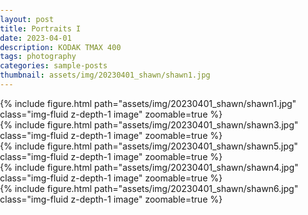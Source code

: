 ```yaml
---
layout: post
title: Portraits I
date: 2023-04-01
description: KODAK TMAX 400
tags: photography
categories: sample-posts
thumbnail: assets/img/20230401_shawn/shawn1.jpg
---
```

<style>
    body {
        margin: 0;
        padding: 0;
    }
    .image-container {
        display: flex;
        flex-direction: column;
        align-items: center;
    }
    .image {
        width: 100%;
        max-width: 100%;
        height: auto;
    }
</style>

<div class="image-container">
    <div class="row">
        <div class="col-12">
            {% include figure.html path="assets/img/20230401_shawn/shawn1.jpg" class="img-fluid z-depth-1 image" zoomable=true %}
        </div>
    </div>
    <div class="row">
        <div class="col-12">
            {% include figure.html path="assets/img/20230401_shawn/shawn3.jpg" class="img-fluid z-depth-1 image" zoomable=true %}
        </div>
    </div>
    <div class="row">
        <div class="col-12">
            {% include figure.html path="assets/img/20230401_shawn/shawn5.jpg" class="img-fluid z-depth-1 image" zoomable=true %}
        </div>
    </div>
    <div class="row">
        <div class="col-12">
            {% include figure.html path="assets/img/20230401_shawn/shawn4.jpg" class="img-fluid z-depth-1 image" zoomable=true %}
        </div>
    </div>
    <div class="row">
        <div class="col-12">
            {% include figure.html path="assets/img/20230401_shawn/shawn6.jpg" class="img-fluid z-depth-1 image" zoomable=true %}
        </div>
    </div>
</div>
